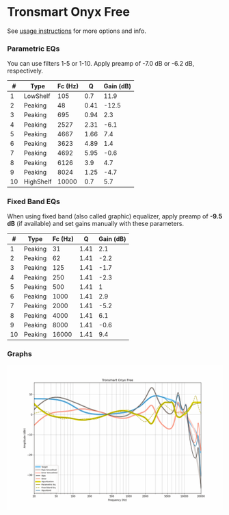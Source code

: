 # Tronsmart Onyx Free
See [usage instructions](https://github.com/jaakkopasanen/AutoEq#usage) for more options and info.

### Parametric EQs
You can use filters 1-5 or 1-10. Apply preamp of -7.0 dB or -6.2 dB, respectively.

|   # | Type      |   Fc (Hz) |    Q |   Gain (dB) |
|-----|-----------|-----------|------|-------------|
|   1 | LowShelf  |       105 | 0.7  |        11.9 |
|   2 | Peaking   |        48 | 0.41 |       -12.5 |
|   3 | Peaking   |       695 | 0.94 |         2.3 |
|   4 | Peaking   |      2527 | 2.31 |        -6.1 |
|   5 | Peaking   |      4667 | 1.66 |         7.4 |
|   6 | Peaking   |      3623 | 4.89 |         1.4 |
|   7 | Peaking   |      4692 | 5.95 |        -0.6 |
|   8 | Peaking   |      6126 | 3.9  |         4.7 |
|   9 | Peaking   |      8024 | 1.25 |        -4.7 |
|  10 | HighShelf |     10000 | 0.7  |         5.7 |

### Fixed Band EQs
When using fixed band (also called graphic) equalizer, apply preamp of **-9.5 dB** (if available) and set gains manually with these parameters.

|   # | Type    |   Fc (Hz) |    Q |   Gain (dB) |
|-----|---------|-----------|------|-------------|
|   1 | Peaking |        31 | 1.41 |         2.1 |
|   2 | Peaking |        62 | 1.41 |        -2.2 |
|   3 | Peaking |       125 | 1.41 |        -1.7 |
|   4 | Peaking |       250 | 1.41 |        -2.3 |
|   5 | Peaking |       500 | 1.41 |         1   |
|   6 | Peaking |      1000 | 1.41 |         2.9 |
|   7 | Peaking |      2000 | 1.41 |        -5.2 |
|   8 | Peaking |      4000 | 1.41 |         6.1 |
|   9 | Peaking |      8000 | 1.41 |        -0.6 |
|  10 | Peaking |     16000 | 1.41 |         9.4 |

### Graphs
![](./Tronsmart%20Onyx%20Free.png)
